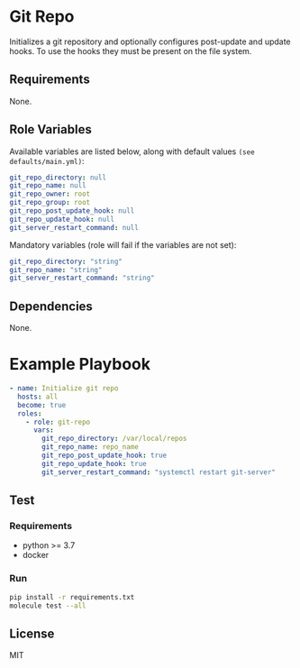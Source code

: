 # Git Repo
Initializes a git repository and optionally configures post-update and update hooks. To use the hooks they must be present on the file system.

## Requirements
None.

## Role Variables
Available variables are listed below, along with default values `(see defaults/main.yml)`:
```yaml
git_repo_directory: null
git_repo_name: null
git_repo_owner: root
git_repo_group: root
git_repo_post_update_hook: null
git_repo_update_hook: null
git_server_restart_command: null
```
Mandatory variables (role will fail if the variables are not set):
```yaml
git_repo_directory: "string"
git_repo_name: "string"
git_server_restart_command: "string"
```

## Dependencies
None.

# Example Playbook
```yaml
- name: Initialize git repo
  hosts: all
  become: true
  roles:
    - role: git-repo
      vars:
        git_repo_directory: /var/local/repos
        git_repo_name: repo_name
        git_repo_post_update_hook: true
        git_repo_update_hook: true
        git_server_restart_command: "systemctl restart git-server"
```

## Test
### Requirements
- python >= 3.7
- docker

### Run
```bash
pip install -r requirements.txt
molecule test --all
```

## License
MIT
